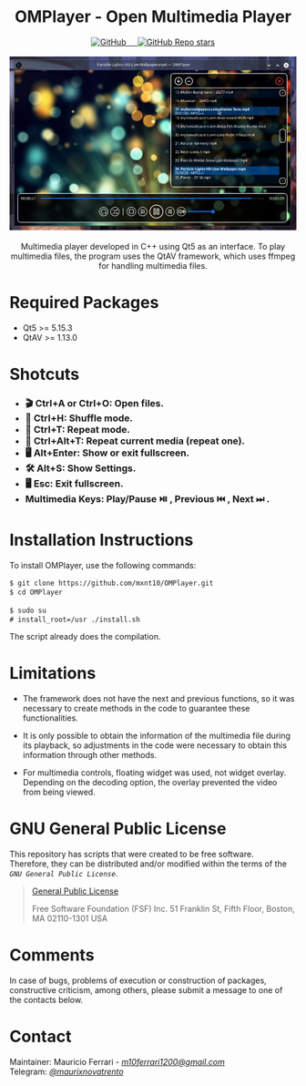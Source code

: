 <div align="center">
  <h1>OMPlayer - Open Multimedia Player</h1>
    <a href="/LICENSE">
        <img alt="GitHub" src="https://img.shields.io/github/license/mxnt10/OMPlayer?color=blue&label=License&style=flat-square">
    </a>
    <a href="https://github.com/mxnt10/OMPlayer/releases">
        <img src="https://img.shields.io/github/v/release/mxnt10/OMPlayer?color=blue&label=Release%20Version&style=flat-square" alt=""/>
        <img src="https://img.shields.io/github/repo-size/mxnt10/OMPlayer?color=blue&label=Repo%20Size&style=flat-square" alt=""/>
        <img src="https://img.shields.io/github/last-commit/mxnt10/OMPlayer?color=blue&label=Last%20Commit&style=flat-square" alt=""/>
        <img src="https://img.shields.io/github/release-date/mxnt10/OMPlayer?color=blue&label=Release%20Date&style=flat-square" alt=""/>
    </a>
    <a href="https://github.com/mxnt10/OMPlayer/stargazers">
        <img alt="GitHub Repo stars" src="https://img.shields.io/github/stars/mxnt10/OMPlayer?color=blue&label=GitHub%20Stars&style=flat-square">
    </a><br/><br/>
    <a><img src="https://raw.githubusercontent.com/mxnt10/OMPlayer/master/preview/preview.png" alt=""></a>
    <br/><br/>
    Multimedia player developed in C++ using Qt5 as an interface.
    To play multimedia files, the program uses the QtAV framework,
    which uses ffmpeg for handling multimedia files.
</div>

<h1>Required Packages</h1>

- Qt5 >= 5.15.3
- QtAV >= 1.13.0

<h1>Shotcuts</h1>

<h3>

- 🎬 Ctrl+A or Ctrl+O: Open files.
- 🔀 Ctrl+H: Shuffle mode.
- 🔁 Ctrl+T: Repeat mode.
- 🔂 Ctrl+Alt+T: Repeat current media (repeat one).
- 🖥️ Alt+Enter: Show or exit fullscreen.
- 🛠️ Alt+S: Show Settings.
- 🖥️ Esc: Exit fullscreen.
- Multimedia Keys: Play/Pause ⏯️️ , Previous ⏮️ , Next ⏭ .

</h3>

<h1>Installation Instructions</h1>

To install OMPlayer, use the following commands:
```
$ git clone https://github.com/mxnt10/OMPlayer.git
$ cd OMPlayer

$ sudo su
# install_root=/usr ./install.sh
```
The script already does the compilation.

<h1>Limitations</h1>

- The framework does not have the next and previous functions,
so it was necessary to create methods in the code to guarantee these functionalities.

- It is only possible to obtain the information of the multimedia file during its playback,
so adjustments in the code were necessary to obtain this information through other methods.

- For multimedia controls, floating widget was used, not widget overlay. Depending on the decoding option,
the overlay prevented the video from being viewed.

<h1>GNU General Public License</h1>

This repository has scripts that were created to be free software.<br/>
Therefore, they can be distributed and/or modified within the terms of the <i>`GNU General Public License`</i>.

>
>[General Public License](https://pt.wikipedia.org/wiki/GNU_General_Public_License)
>
> Free Software Foundation (FSF) Inc. 51 Franklin St, Fifth Floor, Boston, MA 02110-1301 USA

<h1>Comments</h1>

In case of bugs, problems of execution or construction of packages, constructive criticism, among others,
please submit a message to one of the contacts below.

<h1>Contact</h1>

Maintainer: Mauricio Ferrari - <a href=""><i>m10ferrari1200@gmail.com</i></a><br/>
Telegram: <a href=""><i>@maurixnovatrento</i></a><br/>
